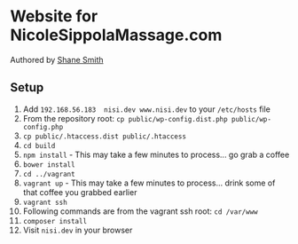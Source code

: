 # Website for NicoleSippolaMassage.com
Authored by [Shane Smith](https://github.com/voodooGQ) 

## Setup

1. Add `192.168.56.183  nisi.dev www.nisi.dev` to your `/etc/hosts` file
1. From the repository root: `cp public/wp-config.dist.php public/wp-config.php`
1. `cp public/.htaccess.dist public/.htaccess`
1. `cd build`
1. `npm install` - This may take a few minutes to process... go grab a coffee
1. `bower install`
1. `cd ../vagrant`
1. `vagrant up` - This may take a few minutes to process... drink some of that coffee you grabbed earlier
1. `vagrant ssh`
1. Following commands are from the vagrant ssh root: `cd /var/www`
1. `composer install`
1. Visit `nisi.dev` in your browser